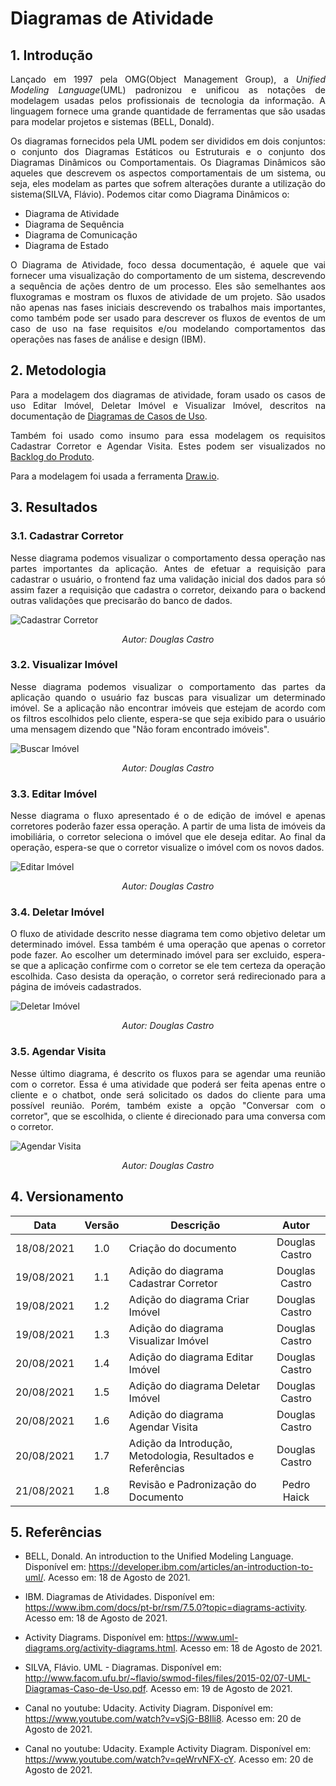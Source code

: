 # Diagramas de Atividade

## 1. Introdução

<p align="justify">
Lançado em 1997 pela OMG(Object Management Group), a <i>Unified Modeling Language</i>(UML) padronizou e unificou as notações de modelagem usadas pelos profissionais de tecnologia da informação. A linguagem fornece uma grande quantidade de ferramentas que são usadas para modelar projetos e sistemas (BELL, Donald).
</p> 

<p align="justify">
Os diagramas fornecidos pela UML podem ser divididos em dois conjuntos: o conjunto dos Diagramas Estáticos ou Estruturais e o conjunto dos Diagramas Dinâmicos ou Comportamentais. Os Diagramas Dinâmicos são aqueles que descrevem os aspectos comportamentais de um sistema, ou seja, eles modelam as partes que sofrem alterações durante a utilização do sistema(SILVA, Flávio). Podemos citar como Diagrama Dinâmicos o:
</p>

* Diagrama de Atividade
* Diagrama de Sequência
* Diagrama de Comunicação
* Diagrama de Estado


<p align="justify">
O Diagrama de Atividade, foco dessa documentação, é aquele que vai fornecer uma visualização do comportamento de um sistema, descrevendo a sequência de ações dentro de um processo. Eles são semelhantes aos fluxogramas e mostram os fluxos de atividade de um projeto. São usados não apenas nas fases iniciais descrevendo os trabalhos mais importantes, como também pode ser usado para descrever os fluxos de eventos de um caso de uso na fase requisitos e/ou modelando comportamentos das operações nas fases de análise e design (IBM).
</p>

## 2. Metodologia

<p align="justify">
  Para a modelagem dos diagramas de atividade, foram usado os casos de uso Editar Imóvel, Deletar Imóvel e Visualizar Imóvel, descritos na documentação de <a href="https://unbarqdsw2021-1.github.io/2021.1_G04_Cardeal/modelagem/diagrama_casos_de_uso/">Diagramas de Casos de Uso</a>. 
</p>

<p align="justify">
  Também foi usado como insumo para essa modelagem os requisitos Cadastrar Corretor e Agendar Visita. Estes podem ser visualizados no <a href="https://unbarqdsw2021-1.github.io/2021.1_G04_Cardeal/modelagem/backlog_do_produto/">Backlog do Produto</a>.
</p>

Para a modelagem foi usada a ferramenta [Draw.io](https://draw.io).

## 3. Resultados

### 3.1. Cadastrar Corretor
<p align="justify">
  Nesse diagrama podemos visualizar o comportamento dessa operação nas partes importantes da aplicação. Antes de efetuar a requisição para cadastrar o usuário, o frontend faz uma validação inicial dos dados para só assim fazer a requisição que cadastra o corretor, deixando para o backend outras validações que precisarão do banco de dados.
</p>

![Cadastrar Corretor](./diagramas_de_atividade/cadastrar_corretor.svg)
<p align = "center"><i>Autor: Douglas Castro</i></p>

### 3.2. Visualizar Imóvel
<p align="justify">
  Nesse diagrama podemos visualizar o comportamento das partes da aplicação quando o usuário faz buscas para visualizar um determinado imóvel. Se a aplicação não encontrar imóveis que estejam de acordo com os filtros escolhidos pelo cliente, espera-se que seja exibido para o usuário uma mensagem dizendo que "Não foram encontrado imóveis".
</p>

![Buscar Imóvel](./diagramas_de_atividade/buscar_imóvel.svg)
<p align = "center"><i>Autor: Douglas Castro</i></p>


### 3.3. Editar Imóvel
<p align="justify">
  Nesse diagrama o fluxo apresentado é o de edição de imóvel e apenas corretores poderão fazer essa operação. A partir de uma lista de imóveis da imobiliária, o corretor seleciona o imóvel que ele deseja editar. Ao final da operação, espera-se que o corretor visualize o imóvel com os novos dados.
</p>

![Editar Imóvel](./diagramas_de_atividade/editar_imóvel.svg)
<p align = "center"><i>Autor: Douglas Castro</i></p>

### 3.4. Deletar Imóvel

<p align="justify">
  O fluxo de atividade descrito nesse diagrama tem como objetivo deletar um determinado imóvel. Essa também é uma operação que apenas o corretor pode fazer. Ao escolher um determinado imóvel para ser excluido, espera-se que a aplicação confirme com o corretor se ele tem certeza da operação escolhida. Caso desista da operação, o corretor será redirecionado para a página de imóveis cadastrados.
</p>

![Deletar Imóvel](./diagramas_de_atividade/deletar_imóvel.svg)
<p align = "center"><i>Autor: Douglas Castro</i></p>

### 3.5. Agendar Visita

<p align="justify">
  Nesse último diagrama, é descrito os fluxos para se agendar uma reunião com o corretor. Essa é uma atividade que poderá ser feita apenas entre o cliente e o chatbot, onde será solicitado os dados do cliente para uma possível reunião. Porém, também existe a opção "Conversar com o corretor", que se escolhida, o cliente é direcionado para uma conversa com o corretor.
</p>

![Agendar Visita](./diagramas_de_atividade/agendar_visitar.svg)
<p align = "center"><i>Autor: Douglas Castro</i></p>

## 4. Versionamento

| Data | Versão | Descrição | Autor |
| :--: | :--: | -- | :--: |
| 18/08/2021 | 1.0 | Criação do documento | Douglas Castro |
| 19/08/2021 | 1.1 | Adição do diagrama Cadastrar Corretor | Douglas Castro |
| 19/08/2021 | 1.2 | Adição do diagrama Criar Imóvel | Douglas Castro |
| 19/08/2021 | 1.3 | Adição do diagrama Visualizar Imóvel | Douglas Castro |
| 20/08/2021 | 1.4 | Adição do diagrama Editar Imóvel | Douglas Castro |
| 20/08/2021 | 1.5 | Adição do diagrama Deletar Imóvel | Douglas Castro |
| 20/08/2021 | 1.6 | Adição do diagrama Agendar Visita | Douglas Castro |
| 20/08/2021 | 1.7 | Adição da Introdução, Metodologia, Resultados e Referências | Douglas Castro |
| 21/08/2021 | 1.8 | Revisão e Padronização do Documento | Pedro Haick |

## 5. Referências

* BELL, Donald. An introduction to the Unified Modeling Language. Disponível em: <a target="_blank" href="https://developer.ibm.com/articles/an-introduction-to-uml/">https://developer.ibm.com/articles/an-introduction-to-uml/</a>. Acesso em: 18 de Agosto de 2021.

* IBM. Diagramas de Atividades. Disponível em: <a target="_blank" href="https://www.ibm.com/docs/pt-br/rsm/7.5.0?topic=diagrams-activity">https://www.ibm.com/docs/pt-br/rsm/7.5.0?topic=diagrams-activity</a>. Acesso em: 18 de Agosto de 2021.
  
* Activity Diagrams. Disponível em: <a target="_blank" href="https://www.uml-diagrams.org/activity-diagrams.html">https://www.uml-diagrams.org/activity-diagrams.html</a>. Acesso em: 18 de Agosto de 2021.
  
* SILVA, Flávio. UML - Diagramas. Disponível em: <a target="_blank" href="http://www.facom.ufu.br/~flavio/swmod-files/files/2015-02/07-UML-Diagramas-Caso-de-Uso.pdf">http://www.facom.ufu.br/~flavio/swmod-files/files/2015-02/07-UML-Diagramas-Caso-de-Uso.pdf</a>. Acesso em: 19 de Agosto de 2021.
  
* Canal no youtube: Udacity. Activity Diagram. Disponível em: <a target="_blank" href="https://www.youtube.com/watch?v=vSjG-B8Ili8">https://www.youtube.com/watch?v=vSjG-B8Ili8</a>. Acesso em: 20 de Agosto de 2021.
  
* Canal no youtube: Udacity. Example Activity Diagram. Disponível em: <a target="_blank" href="https://www.youtube.com/watch?v=qeWrvNFX-cY">https://www.youtube.com/watch?v=qeWrvNFX-cY</a>. Acesso em: 20 de Agosto de 2021.